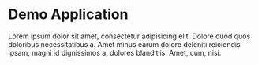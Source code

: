 # Demo Application
Lorem ipsum dolor sit amet, consectetur adipisicing elit. Dolore quod quos doloribus necessitatibus a. Amet minus earum dolore deleniti reiciendis ipsam, magni id dignissimos a, dolores blanditiis. Amet, cum, nisi.